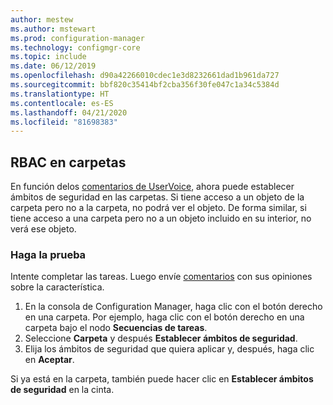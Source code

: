 ```yaml
---
author: mestew
ms.author: mstewart
ms.prod: configuration-manager
ms.technology: configmgr-core
ms.topic: include
ms.date: 06/12/2019
ms.openlocfilehash: d90a42266010cdec1e3d8232661dad1b961da727
ms.sourcegitcommit: bbf820c35414bf2cba356f30fe047c1a34c5384d
ms.translationtype: HT
ms.contentlocale: es-ES
ms.lasthandoff: 04/21/2020
ms.locfileid: "81698383"
---
```

## <a name="rbac-on-folders"></a>RBAC en carpetas

En función delos [comentarios de UserVoice](https://configurationmanager.uservoice.com/forums/300492-ideas/suggestions/8390346-rba-on-the-folder-level), ahora puede establecer ámbitos de seguridad en las carpetas. Si tiene acceso a un objeto de la carpeta pero no a la carpeta, no podrá ver el objeto. De forma similar, si tiene acceso a una carpeta pero no a un objeto incluido en su interior, no verá ese objeto. 

### <a name="try-it-out"></a>Haga la prueba

Intente completar las tareas. Luego envíe [comentarios](../../../../understand/find-help.md#product-feedback) con sus opiniones sobre la característica.

1. En la consola de Configuration Manager, haga clic con el botón derecho en una carpeta. Por ejemplo, haga clic con el botón derecho en una carpeta bajo el nodo **Secuencias de tareas**.
1. Seleccione **Carpeta** y después **Establecer ámbitos de seguridad**.
1. Elija los ámbitos de seguridad que quiera aplicar y, después, haga clic en **Aceptar**.

Si ya está en la carpeta, también puede hacer clic en **Establecer ámbitos de seguridad** en la cinta.
